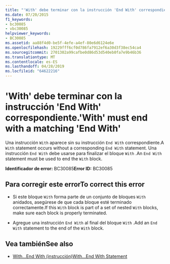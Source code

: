 ```yaml
---
title: "'With' debe terminar con la instrucción 'End With' correspondiente."
ms.date: 07/20/2015
f1_keywords:
- bc30085
- vbc30085
helpviewer_keywords:
- BC30085
ms.assetid: aa88f4d0-be5f-4efe-a4ef-80e6d6124e6e
ms.openlocfilehash: 19229fff6cf0d786fa7912ef6a30d3f38ec54ca4
ms.sourcegitcommit: 2701302a99cafbe0d86d53d540eb0fa7e9b46b36
ms.translationtype: MT
ms.contentlocale: es-ES
ms.lasthandoff: 04/28/2019
ms.locfileid: "64622216"
---
```

# <a name="with-must-end-with-a-matching-end-with"></a><span data-ttu-id="8ab05-102">'With' debe terminar con la instrucción 'End With' correspondiente.</span><span class="sxs-lookup"><span data-stu-id="8ab05-102">'With' must end with a matching 'End With'</span></span>
<span data-ttu-id="8ab05-103">Una instrucción `With` aparece sin su instrucción `End With` correspondiente.</span><span class="sxs-lookup"><span data-stu-id="8ab05-103">A `With` statement occurs without a corresponding `End With` statement.</span></span> <span data-ttu-id="8ab05-104">Una instrucción `End With` debe usarse para finalizar el bloque `With` .</span><span class="sxs-lookup"><span data-stu-id="8ab05-104">An `End With` statement must be used to end the `With` block.</span></span>  
  
 <span data-ttu-id="8ab05-105">**Identificador de error:** BC30085</span><span class="sxs-lookup"><span data-stu-id="8ab05-105">**Error ID:** BC30085</span></span>  
  
## <a name="to-correct-this-error"></a><span data-ttu-id="8ab05-106">Para corregir este error</span><span class="sxs-lookup"><span data-stu-id="8ab05-106">To correct this error</span></span>  
  
- <span data-ttu-id="8ab05-107">Si este bloque `With` forma parte de un conjunto de bloques `With` anidados, asegúrese de que cada bloque esté terminado correctamente.</span><span class="sxs-lookup"><span data-stu-id="8ab05-107">If this `With` block is part of a set of nested `With` blocks, make sure each block is properly terminated.</span></span>  
  
- <span data-ttu-id="8ab05-108">Agregue una instrucción `End With` al final del bloque `With` .</span><span class="sxs-lookup"><span data-stu-id="8ab05-108">Add an `End With` statement to the end of the `With` block.</span></span>  
  
## <a name="see-also"></a><span data-ttu-id="8ab05-109">Vea también</span><span class="sxs-lookup"><span data-stu-id="8ab05-109">See also</span></span>

- [<span data-ttu-id="8ab05-110">With...End With (instrucción)</span><span class="sxs-lookup"><span data-stu-id="8ab05-110">With...End With Statement</span></span>](../../visual-basic/language-reference/statements/with-end-with-statement.md)
